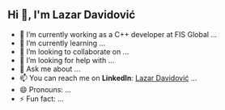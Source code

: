 ## Hi 👋, I'm Lazar Davidović

- 🔭 I’m currently working as a C++ developer at FIS Global        ...
- 🌱 I’m currently learning ...
- 👯 I’m looking to collaborate on ...
- 🤔 I’m looking for help with ...
- 💬 Ask me about ...
- 📫 You can reach me on **LinkedIn**: [Lazar Davidović](https://www.linkedin.com/in/lazar-davidovic-831887233) ...
- 😄 Pronouns: ...
- ⚡ Fun fact: ...


